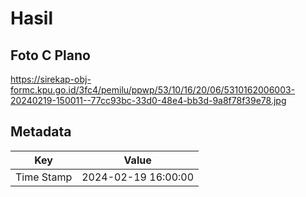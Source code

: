 # Hasil

## Foto C Plano

https://sirekap-obj-formc.kpu.go.id/3fc4/pemilu/ppwp/53/10/16/20/06/5310162006003-20240219-150011--77cc93bc-33d0-48e4-bb3d-9a8f78f39e78.jpg


## Metadata

| Key        | Value               |
| ---------- | ------------------- |
| Time Stamp | 2024-02-19 16:00:00 |



